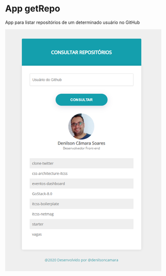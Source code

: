 # App getRepo

App para listar repositórios de um determinado usuário no GitHub

![App getRepo](./app.png "App getRepo")